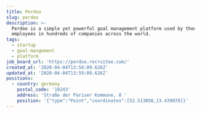 ```yaml
---
title: Perdoo
slug: perdoo
description: >-
  Perdoo is a simple yet powerful goal management platform used by thousands of
  employees in hundreds of companies across the world.
tags:
  - startup
  - goal-mangement
  - platform
job_board_url: 'https://perdoo.recruitee.com/'
created_at: '2020-04-04T13:58:09.626Z'
updated_at: '2020-04-04T13:59:09.626Z'
positions:
  - country: germany
    postal_code: '10243'
    address: 'Straße der Pariser Kommune, 8 '
    position: '{"type":"Point","coordinates":[52.513058,13.439078]}'
---
```



